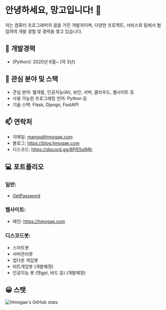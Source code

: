 # 안녕하세요, 망고입니다! 👋
저는 컴퓨터 프로그래머의 꿈을 가진 개발자이며, 다양한 프로젝트, 서비스와 팀에서 협업하여 개발 경험 및 경력을 쌓고 있습니다. 

## 💼 개발경력
- [Python]: 2020년 6월~ (약 3년)

## 🌱 관심 분야 및 스택
- 관심 분야: 웹개발, 인공지능(AI), 보안, 서버, 클라우드, 웹사이트 등
- 사용 가능한 프로그래밍 언어: Python 등
- 기술 스택: Flask, Django, FastAPI

## 📫 연락처
- 이메일: mango@hmogae.com
- 블로그: https://blog.hmogae.com
- 디스코드: https://discord.gg/8PjE5q9jRr
  
## 💻 포트폴리오
### 일반:
- [GetPassword](https://github.com/hmogae/getpwd)
### 웹사이트:
- 메인: https://hmogae.com
### 디스코드봇:
-  스마트봇
- 서버관리봇
- 업다운 게임봇
- 비트게임봇 (개발예정)
- 인공지능 봇 (챗gpt, 바드 등) (개발예정)

## 😀 스탯
![Hmogae's GitHub stats](https://github-readme-stats.vercel.app/api?username=hmogae&show_icons=true)
